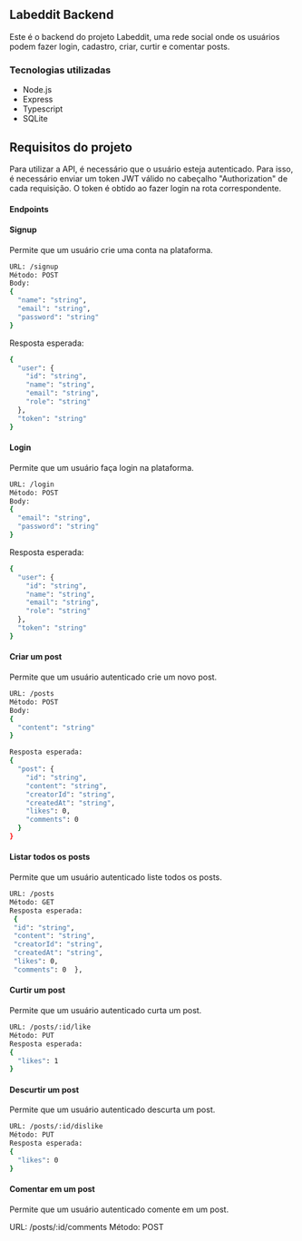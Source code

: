 ## Labeddit Backend
Este é o backend do projeto Labeddit, uma rede social onde os usuários podem fazer login, cadastro, criar, curtir e comentar posts.

### Tecnologias utilizadas
- Node.js
- Express
- Typescript
- SQLite


## Requisitos do projeto
Para utilizar a API, é necessário que o usuário esteja autenticado. Para isso, é necessário enviar um token JWT válido no cabeçalho "Authorization" de cada requisição. O token é obtido ao fazer login na rota correspondente.

#### Endpoints
#### Signup
Permite que um usuário crie uma conta na plataforma.
```bash
URL: /signup
Método: POST
Body:
{
  "name": "string",
  "email": "string",
  "password": "string"
}
```

Resposta esperada:
```bash
{
  "user": {
    "id": "string",
    "name": "string",
    "email": "string",
    "role": "string"
  },
  "token": "string"
}
```


#### Login
Permite que um usuário faça login na plataforma.
```bash
URL: /login
Método: POST
Body:
{
  "email": "string",
  "password": "string"
}
```
Resposta esperada:
```bash
{
  "user": {
    "id": "string",
    "name": "string",
    "email": "string",
    "role": "string"
  },
  "token": "string"
}
```

#### Criar um post
Permite que um usuário autenticado crie um novo post.
```bash
URL: /posts
Método: POST
Body:
{
  "content": "string"
}
```
```bash
Resposta esperada:
{
  "post": {
    "id": "string",
    "content": "string",
    "creatorId": "string",
    "createdAt": "string",
    "likes": 0,
    "comments": 0
  }
}
```
#### Listar todos os posts
Permite que um usuário autenticado liste todos os posts.

```bash
URL: /posts
Método: GET
Resposta esperada:
 {    
 "id": "string",   
 "content": "string",   
 "creatorId": "string",   
 "createdAt": "string",   
 "likes": 0,   
 "comments": 0  }, 
```
#### Curtir um post
Permite que um usuário autenticado curta um post.
```bash
URL: /posts/:id/like
Método: PUT
Resposta esperada:
{
  "likes": 1
}
```

#### Descurtir um post
Permite que um usuário autenticado descurta um post.
```bash
URL: /posts/:id/dislike
Método: PUT
Resposta esperada:
{
  "likes": 0
}
```

#### Comentar em um post
Permite que um usuário autenticado comente em um post.

URL: /posts/:id/comments
Método: POST

